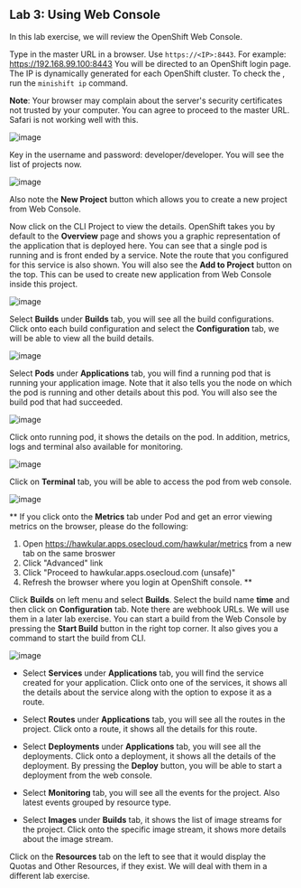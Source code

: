 ## Lab 3: Using Web Console

In this lab exercise, we will review the OpenShift Web Console.

Type in the master URL in a browser. Use `https://<IP>:8443`. For example: https://192.168.99.100:8443 You will be directed to an OpenShift login page.
The IP is dynamically generated for each OpenShift cluster. To check the <IP>, run the `minishift ip` command.

**Note**: Your browser may complain about the server's security certificates not trusted by your computer. You can agree to proceed to the master URL. Safari is not working well with this.

![image](images/login.png)

Key in the username and password: developer/developer. You will see the list of projects now.

![image](images/projects_list.png)

Also note the **New Project** button which allows you to create a new project from Web Console.

Now click on the CLI Project to view the details. OpenShift takes you by default to the **Overview** page and shows you a graphic representation of the application that is deployed here. You can see that a single pod is running and is front ended by a service. Note the route that you configured for this service is also shown.
You will also see the **Add to Project** button on the top. This can be used to create new application from Web Console inside this project.

![image](images/project_details.png)

Select **Builds** under **Builds** tab, you will see all the build configurations. Click onto each build configuration and select the **Configuration** tab, we will be able to view all the build details.

![image](images/project_build_details.png)

Select **Pods** under **Applications** tab, you will find a running pod that is running your application image. Note that it also tells you the node on which the pod is running and other details about this pod. You will also see the build pod that had succeeded.

![image](images/project_pods.png)

Click onto running pod, it shows the details on the pod. In addition, metrics, logs and terminal also available for monitoring.

![image](images/project_pod_details.png)

Click on **Terminal** tab, you will be able to access the pod from web console.

![image](images/terminal_view.png)

**
If you click onto the **Metrics** tab under Pod and get an error viewing metrics on the browser, please do the following:

1. Open https://hawkular.apps.osecloud.com/hawkular/metrics from a new tab on the same broswer
2. Click "Advanced" link
3. Click "Proceed to hawkular.apps.osecloud.com (unsafe)"
4. Refresh the browser where you login at OpenShift console.
**

Click **Builds** on left menu and select **Builds**. Select the build name **time** and then click on **Configuration** tab.  Note there are webhook URLs. We will use them in a later lab exercise. You can start a build from the Web Console by pressing the **Start Build** button in the right top corner. It also gives you a command to start the build from CLI.

![image](images/project_build_configuration.png)

* Select **Services** under **Applications** tab, you will find the service created for your application. Click onto one of the services, it shows all the details about the service along with the option to expose it as a route.

* Select **Routes** under **Applications** tab, you will see all the routes in the project. Click onto a route, it shows all the details for this route.

* Select **Deployments** under **Applications** tab, you will see all the deployments. Click onto a deployment, it shows all the details of the deployment. By pressing the **Deploy** button, you will be able to start a deployment from the web console.

* Select **Monitoring** tab, you will see all the events for the project. Also latest events grouped by resource type.

* Select **Images** under **Builds** tab, it shows the list of image streams for the project. Click onto the specific image stream, it shows more details about the image stream.

Click on the **Resources** tab on the left to see that it would display the Quotas and Other Resources, if they exist. We will deal with them in a different lab exercise.
